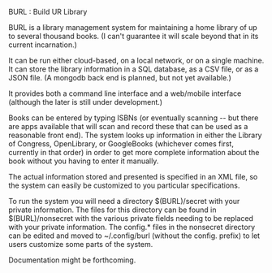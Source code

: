 BURL : Build UR Library

BURL is a library management system for maintaining a home library of up to several
thousand books.  (I can't guarantee it will scale beyond that in its current incarnation.)

It can be run either cloud-based, on a local network, or on a single machine.  It can
store the library information in a SQL database, as a CSV file, or as a JSON file.
(A mongodb back end is planned, but not yet available.)

It provides both a command line interface and a web/mobile interface (although the
later is still under development.)

Books can be entered by typing ISBNs (or eventually scanning -- but there are apps available
that will scan and record these that can be used as a reasonable front end).  The system
looks up information in either the Library of Congress, OpenLibrary, or GoogleBooks (whichever
comes first, currently in that order) in order to get more complete information about the
book without you having to enter it manually.

The actual information stored and presented is specified in an XML file, so the system
can easily be customized to you particular specifications.

To run the system you will need a directory $(BURL)/secret with your private information.
The files for this directory can be found in $(BURL)/nonsecret with the various private
fields needing to be replaced with your private information.  The config.* files in the
nonsecret directory can be edited and moved to ~/.config/burl (without the config. prefix)
to let users customize some parts of the system.

Documentation might be forthcoming.
